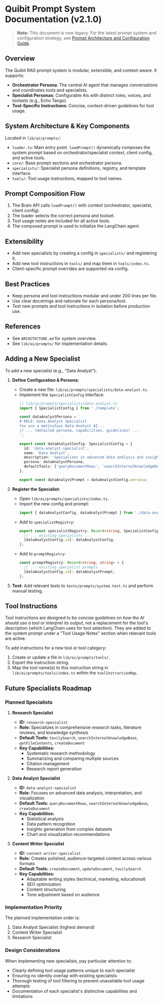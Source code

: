 # Quibit Prompt System Documentation (v2.1.0)

> **Note:** This document is now legacy. For the latest prompt system and configuration strategy, see [Prompt Architecture and Configuration Guide](../Prompt%20Architecture%20and%20Configuration%20Guide.md).

## Overview

The Quibit RAG prompt system is modular, extensible, and context-aware. It supports:
- **Orchestrator Persona**: The central AI agent that manages conversations and coordinates tools and specialists.
- **Specialist Personas**: Configurable AIs with distinct roles, voices, and toolsets (e.g., Echo Tango).
- **Tool-Specific Instructions**: Concise, context-driven guidelines for tool usage.

## System Architecture & Key Components

Located in `lib/ai/prompts/`:
- `loader.ts`: Main entry point. `loadPrompt()` dynamically composes the system prompt based on orchestrator/specialist context, client config, and active tools.
- `core/`: Base prompt sections and orchestrator persona.
- `specialists/`: Specialist persona definitions, registry, and template interface.
- `tools/`: Tool usage instructions, mapped to tool names.

## Prompt Composition Flow

1. The Brain API calls `loadPrompt()` with context (orchestrator, specialist, client config).
2. The loader selects the correct persona and toolset.
3. Tool usage notes are included for all active tools.
4. The composed prompt is used to initialize the LangChain agent.

## Extensibility
- Add new specialists by creating a config in `specialists/` and registering it.
- Add new tool instructions in `tools/` and map them in `tools/index.ts`.
- Client-specific prompt overrides are supported via config.

## Best Practices
- Keep persona and tool instructions modular and under 200 lines per file.
- Use clear docstrings and rationale for each persona/tool.
- Test new prompts and tool instructions in isolation before production use.

## References
- See `ARCHITECTURE.md` for system overview.
- See `lib/ai/prompts/` for implementation details.

## Adding a New Specialist

To add a new specialist (e.g., "Data Analyst"):

1.  **Define Configuration & Persona:**
    * Create a new file: `lib/ai/prompts/specialists/data-analyst.ts`.
    * Implement the `SpecialistConfig` interface:
        ```typescript
        // lib/ai/prompts/specialists/data-analyst.ts
        import { SpecialistConfig } from './template';

        const dataAnalystPersona = `
        # ROLE: Data Analyst Specialist
        You are a meticulous Data Analyst AI...
        // ... (detailed persona, capabilities, guidelines) ...
        `;

        export const dataAnalystConfig: SpecialistConfig = {
          id: 'data-analyst-specialist',
          name: 'Data Analyst',
          description: 'Specializes in advanced data analysis and insights.',
          persona: dataAnalystPersona,
          defaultTools: ['queryDocumentRows', 'searchInternalKnowledgeBase', /* other relevant tools */]
        };

        export const dataAnalystPrompt = dataAnalystConfig.persona;
        ```

2.  **Register the Specialist:**
    * Open `lib/ai/prompts/specialists/index.ts`.
    * Import the new config and prompt:
        ```typescript
        import { dataAnalystConfig, dataAnalystPrompt } from './data-analyst';
        ```
    * Add to `specialistRegistry`:
        ```typescript
        export const specialistRegistry: Record<string, SpecialistConfig> = {
          // ... existing specialists ...
          [dataAnalystConfig.id]: dataAnalystConfig,
        };
        ```
    * Add to `promptRegistry`:
        ```typescript
        const promptRegistry: Record<string, string> = {
          // ... existing specialist prompts ...
          [dataAnalystConfig.id]: dataAnalystPrompt,
        };
        ```

3.  **Test:** Add relevant tests to `tests/prompts/system.test.ts` and perform manual testing.

## Tool Instructions
Tool instructions are designed to be concise guidelines on *how the AI should use a tool or interpret its output*, not a replacement for the tool's description (which LangChain uses for tool selection). They are added to the system prompt under a "Tool Usage Notes" section when relevant tools are active.

To add instructions for a new tool or tool category:
1. Create or update a file in `lib/ai/prompts/tools/`.
2. Export the instruction string.
3. Map the tool name(s) to this instruction string in `lib/ai/prompts/tools/index.ts` within the `toolInstructionMap`.

## Future Specialists Roadmap

### Planned Specialists

1. **Research Specialist**
   - **ID:** `research-specialist`
   - **Role:** Specializes in comprehensive research tasks, literature reviews, and knowledge synthesis
   - **Default Tools:** `tavilySearch`, `searchInternalKnowledgeBase`, `getFileContents`, `createDocument`
   - **Key Capabilities:**
     - Systematic research methodology
     - Summarizing and comparing multiple sources
     - Citation management
     - Research report generation

2. **Data Analyst Specialist**
   - **ID:** `data-analyst-specialist`
   - **Role:** Focuses on advanced data analysis, interpretation, and visualization
   - **Default Tools:** `queryDocumentRows`, `searchInternalKnowledgeBase`, `createDocument`
   - **Key Capabilities:**
     - Statistical analysis
     - Data pattern recognition
     - Insights generation from complex datasets
     - Chart and visualization recommendations

3. **Content Writer Specialist**
   - **ID:** `content-writer-specialist`
   - **Role:** Creates polished, audience-targeted content across various formats
   - **Default Tools:** `createDocument`, `updateDocument`, `tavilySearch`
   - **Key Capabilities:**
     - Adaptable writing styles (technical, marketing, educational)
     - SEO optimization
     - Content structuring
     - Tone adjustment based on audience

### Implementation Priority

The planned implementation order is:
1. Data Analyst Specialist (highest demand)
2. Content Writer Specialist
3. Research Specialist

### Design Considerations

When implementing new specialists, pay particular attention to:
- Clearly defining tool usage patterns unique to each specialist
- Ensuring no identity overlap with existing specialists
- Thorough testing of tool filtering to prevent unavailable tool usage attempts
- Documentation of each specialist's distinctive capabilities and limitations 